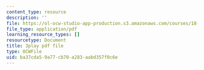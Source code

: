 ```yaml
---
content_type: resource
description: ''
file: https://ol-ocw-studio-app-production.s3.amazonaws.com/courses/18-06sc-linear-algebra-fall-2011/ba37cda59a77cb70a283aabd357f0c6e_2uDvRUowBzg.pdf
file_type: application/pdf
learning_resource_types: []
resourcetype: Document
title: 3play pdf file
type: OCWFile
uid: ba37cda5-9a77-cb70-a283-aabd357f0c6e
---
```

